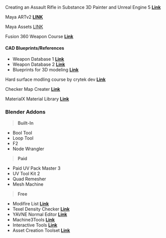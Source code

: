 Creating an Assault Rifle in Substance 3D Painter and Unreal Engine 5 [**Link**](https://80.lv/articles/creating-an-assault-rifle-in-sunstance-3d-painter-and-unreal-engine-5/)

Maya ARTv2 [**LINK**](https://github.com/EpicGames/ARTv2)

Maya Assets [LINK](https://agora.community/assets)

Fusion 360 Weapon Course [**Link**](https://www.artstation.com/learning/instructors/Duard-Mostert)

#### CAD Blueprints/References
- Weapon Database 1 [**Link**](http://detail-photos.jugem.jp/)
- Weapon Database 2 [**Link**](https://dinustyempire.notion.site/75af76345055484d92864ff8092c6fde?v=243ed1ce46fa4be6a47fa585b823e724)
- Blueprints for 3D modeling [**Link**](https://drawingdatabase.com/)

Hard surface modling course by crytek dev [**Link**](https://www.artstation.com/learning/series/qrq/weapon-development-in-blender?utm_source=artstation&utm_medium=onsite_notification&utm_campaign=series)

Checker Map Creater [**Link**](https://uvchecker.vinzi.xyz/)

MaterialX Material Library [**Link**](https://matlib.gpuopen.com/main/materials/all)


### **Blender Addons**
> **Built-In**
- Bool Tool
- Loop Tool
- F2
- Node Wrangler
  
> **Paid**
- Paid UV Pack Master 3
- UV Tool Kit 2
- Quad Remesher
- Mesh Machine

> **Free**
- Modifire List [**Link**](https://github.com/symstract/modifier_list)
- Texel Density Checker [**Link**](https://github.com/mrven/blender-texel-density-checker)
- YAVNE Normal Editor [**Link**](https://github.com/fedackb/yavne)
- Machine3Tools [**Link**](https://machin3.gumroad.com/l/machin3tools)
- Interactive Tools [**Link**](https://github.com/maxivz/interactivetoolsblender)
- Asset Creation Toolset [**Link**](https://github.com/mrven/blender-asset-creation-toolset)
